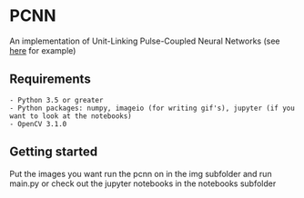 # PCNN

An implementation of Unit-Linking Pulse-Coupled Neural Networks (see [here](http://www.naturalspublishing.com/files/published/586ditw11466f5.pdf) for example)

## Requirements

    - Python 3.5 or greater
    - Python packages: numpy, imageio (for writing gif's), jupyter (if you want to look at the notebooks)
    - OpenCV 3.1.0

## Getting started

Put the images you want run the pcnn on in the img subfolder and run main.py or check out the jupyter notebooks in the notebooks subfolder